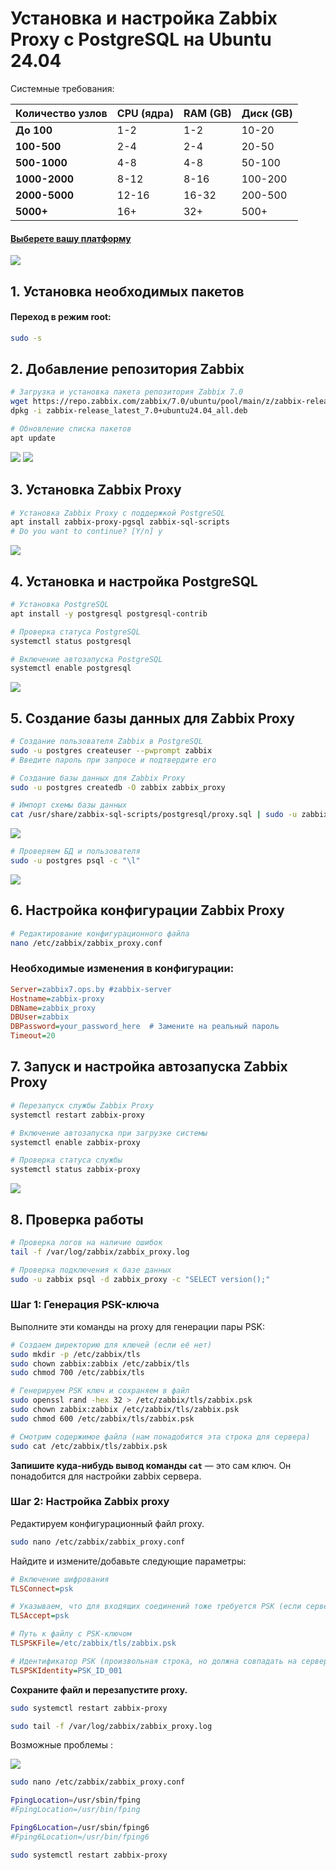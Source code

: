 # Установка и настройка Zabbix Proxy с PostgreSQL на Ubuntu 24.04

Системные требования:

| Количество узлов | CPU (ядра) | RAM (GB) | Диск (GB) |
| ---------------- | ---------- | -------- | --------- |
| **До 100**       | 1-2        | 1-2      | 10-20     |
| **100-500**      | 2-4        | 2-4      | 20-50     |
| **500-1000**     | 4-8        | 4-8      | 50-100    |
| **1000-2000**    | 8-12       | 8-16     | 100-200   |
| **2000-5000**    | 12-16      | 16-32    | 200-500   |
| **5000+**        | 16+        | 32+      | 500+      |

#### [Выберете вашу платформу](https://www.zabbix.com/download?zabbix=7.0&os_distribution=ubuntu&os_version=24.04&components=proxy&db=pgsql&ws=)
![](screenshots/Pasted%20image%2020250825123420.png)
## 1. Установка необходимых пакетов

#### Переход в режим root:

```bash
sudo -s
```

## 2. Добавление репозитория Zabbix

```bash
# Загрузка и установка пакета репозитория Zabbix 7.0
wget https://repo.zabbix.com/zabbix/7.0/ubuntu/pool/main/z/zabbix-release/zabbix-release_latest_7.0+ubuntu24.04_all.deb
dpkg -i zabbix-release_latest_7.0+ubuntu24.04_all.deb

# Обновление списка пакетов
apt update
```
![](screenshots/Pasted%20image%2020250825152254.png)
![](screenshots/Pasted%20image%2020250825152151.png)
## 3. Установка Zabbix Proxy

```bash
# Установка Zabbix Proxy с поддержкой PostgreSQL
apt install zabbix-proxy-pgsql zabbix-sql-scripts
# Do you want to continue? [Y/n] y
```

![](screenshots/Pasted%20image%2020250825152508.png)
## 4. Установка и настройка PostgreSQL

```bash
# Установка PostgreSQL
apt install -y postgresql postgresql-contrib

# Проверка статуса PostgreSQL
systemctl status postgresql

# Включение автозапуска PostgreSQL
systemctl enable postgresql
```

![](screenshots/Pasted%20image%2020250825152700.png)
## 5. Создание базы данных для Zabbix Proxy

```bash
# Создание пользователя Zabbix в PostgreSQL
sudo -u postgres createuser --pwprompt zabbix
# Введите пароль при запросе и подтвердите его

# Создание базы данных для Zabbix Proxy
sudo -u postgres createdb -O zabbix zabbix_proxy

# Импорт схемы базы данных
cat /usr/share/zabbix-sql-scripts/postgresql/proxy.sql | sudo -u zabbix psql zabbix_proxy
```

![](screenshots/Pasted%20image%2020250825153057.png)

```bash
# Проверяем БД и пользователя
sudo -u postgres psql -c "\l"
```

![](screenshots/Pasted%20image%2020250825153405.png)
## 6. Настройка конфигурации Zabbix Proxy

```bash
# Редактирование конфигурационного файла
nano /etc/zabbix/zabbix_proxy.conf
```

### Необходимые изменения в конфигурации:
```ini
Server=zabbix7.ops.by #zabbix-server
Hostname=zabbix-proxy
DBName=zabbix_proxy
DBUser=zabbix
DBPassword=your_password_here  # Замените на реальный пароль
Timeout=20
```

## 7. Запуск и настройка автозапуска Zabbix Proxy

```bash
# Перезапуск службы Zabbix Proxy
systemctl restart zabbix-proxy

# Включение автозапуска при загрузке системы
systemctl enable zabbix-proxy

# Проверка статуса службы
systemctl status zabbix-proxy
```

![](screenshots/Pasted%20image%2020250825160356.png)
## 8. Проверка работы

```bash
# Проверка логов на наличие ошибок
tail -f /var/log/zabbix/zabbix_proxy.log

# Проверка подключения к базе данных
sudo -u zabbix psql -d zabbix_proxy -c "SELECT version();"
```

### Шаг 1: Генерация PSK-ключа

Выполните эти команды  на proxy для генерации пары PSK:

```bash
# Создаем директорию для ключей (если её нет)
sudo mkdir -p /etc/zabbix/tls
sudo chown zabbix:zabbix /etc/zabbix/tls
sudo chmod 700 /etc/zabbix/tls

# Генерируем PSK ключ и сохраняем в файл
sudo openssl rand -hex 32 > /etc/zabbix/tls/zabbix.psk
sudo chown zabbix:zabbix /etc/zabbix/tls/zabbix.psk
sudo chmod 600 /etc/zabbix/tls/zabbix.psk

# Смотрим содержимое файла (нам понадобится эта строка для сервера)
sudo cat /etc/zabbix/tls/zabbix.psk
```

**Запишите куда-нибудь вывод команды `cat`** — это сам ключ. Он понадобится для настройки zabbix сервера.

### Шаг 2: Настройка Zabbix proxy

Редактируем конфигурационный файл proxy.

```bash
sudo nano /etc/zabbix/zabbix_proxy.conf
```

Найдите и измените/добавьте следующие параметры:

```ini
# Включение шифрования
TLSConnect=psk

# Указываем, что для входящих соединений тоже требуется PSK (если сервер будет соединяться с proxy)
TLSAccept=psk

# Путь к файлу с PSK-ключом
TLSPSKFile=/etc/zabbix/tls/zabbix.psk

# Идентификатор PSK (произвольная строка, но должна совпадать на сервере и на proxy)
TLSPSKIdentity=PSK_ID_001
```

**Сохраните файл и перезапустите proxy.**

```bash
sudo systemctl restart zabbix-proxy
```

```bash
sudo tail -f /var/log/zabbix/zabbix_proxy.log
```


Возможные проблемы :

![](screenshots/Pasted%20image%2020250825224320.png)

```bash
sudo nano /etc/zabbix/zabbix_proxy.conf
```

```bash
FpingLocation=/usr/sbin/fping 
#FpingLocation=/usr/bin/fping

Fping6Location=/usr/sbin/fping6 
#Fping6Location=/usr/bin/fping6
```

```bash
sudo systemctl restart zabbix-proxy
```
